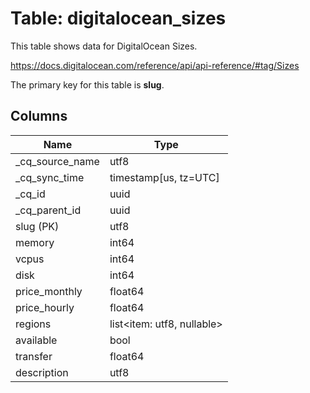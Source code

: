 # Table: digitalocean_sizes

This table shows data for DigitalOcean Sizes.

https://docs.digitalocean.com/reference/api/api-reference/#tag/Sizes

The primary key for this table is **slug**.

## Columns

| Name          | Type          |
| ------------- | ------------- |
|_cq_source_name|utf8|
|_cq_sync_time|timestamp[us, tz=UTC]|
|_cq_id|uuid|
|_cq_parent_id|uuid|
|slug (PK)|utf8|
|memory|int64|
|vcpus|int64|
|disk|int64|
|price_monthly|float64|
|price_hourly|float64|
|regions|list<item: utf8, nullable>|
|available|bool|
|transfer|float64|
|description|utf8|
